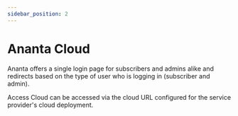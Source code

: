 ```yaml
---
sidebar_position: 2
---
```

# Ananta Cloud

Ananta offers a single login page for subscribers and admins alike and redirects based on the type of user who is logging in (subscriber and admin).

Access Cloud can be accessed via the cloud URL configured for the service provider's cloud deployment.


